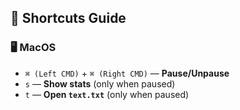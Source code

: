 ## 🎹 Shortcuts Guide

### 🖥 MacOS

- `⌘ (Left CMD)` + `⌘ (Right CMD)` — **Pause/Unpause**
- `s` — **Show stats** (only when paused)
- `t` — **Open `text.txt`** (only when paused)
